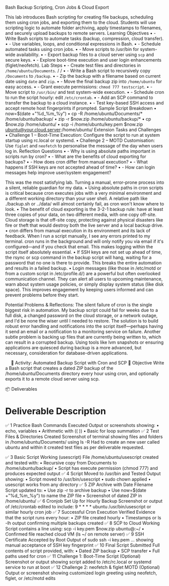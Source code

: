 Bash Backup Scripting, Cron Jobs & Cloud Export

This lab introduces Bash scripting for creating file backups, scheduling them using cron jobs, and exporting them to the cloud. Students will use scripting logic to automate folder archiving, apply timestamps to filenames, and securely upload backups to remote servers.
Learning Objectives
•	- Write Bash scripts to automate tasks (backup, compression, cloud transfer).
•	- Use variables, loops, and conditional expressions in Bash.
•	- Schedule automated tasks using cron jobs.
•	- Move scripts to /usr/bin for system-wide availability.
•	- Export backup files to a cloud server using `scp` and secure keys.
•	- Explore boot-time execution and user login enhancements (figlet/neofetch).
Lab Steps
•	- Create test files and directories in `/home/ubuntu/Documents`. / /
•	- Write a Bash script to recursively copy `/Documents` to `/backup`.
•	- Zip the backup with a filename based on current date using `date` and `zip`.
•	- Move the final backup zip into `/home/ubuntu` for easy access.
•	- Grant execute permissions: `chmod 777 testscript`.
•	- Move script to `/usr/bin/` and test system-wide execution.
•	- Schedule cron to run the script hourly: edit `/etc/crontab`.
•	- Add an SCP command to transfer the backup to a cloud instance.
•	- Test key-based SSH access and accept remote host fingerprints if prompted.
Sample Script Breakdown
•	now=$(date +"%d_%m_%y")
•	cp -R /home/ubuntu/Documents/* /home/ubuntu/backup/
•	zip -r $now.zip /home/ubuntu/backup/*
•	cp $now.zip /home/ubuntu/
•	scp -i /home/ubuntu/key.pem $now.zip ubuntu@your.cloud.server:/home/ubuntu/
Extension Tasks and Challenges
•	Challenge 1 – Boot-Time Execution: Configure the script to run at system startup using rc.local or systemd.
•	Challenge 2 – MOTD Customisation: Use `figlet` and `neofetch` to personalise the message of the day when users log in.
Reflection Questions
•	- Why is using absolute paths important in scripts run by cron?
•	- What are the benefits of cloud exporting for backups?
•	- How does cron differ from manual execution?
•	- What happens if SSH keys are not accepted ahead of time?
•	- How can login messages help improve user/system engagement?

This was the most satisfying lab. Turning a manual, error-prone process into a silent, reliable guardian for my data.
•	Using absolute paths in cron scripts is critical because cron executes jobs with a very minimal environment and a different working directory than your user shell. A relative path like ./backup.sh or ../data/ will almost certainly fail, as cron won't know where to look.
•	The benefit of cloud exporting is the 3-2-1 backup rule: have at least three copies of your data, on two different media, with one copy off-site. Cloud storage is that off-site copy, protecting against physical disasters like fire or theft that would destroy both the live server and a local backup drive.
•	cron differs from manual execution in its environment and its lack of feedback. When I run a script manually, I see any errors printed to my terminal. cron runs in the background and will only notify you via email if it's configured—and if you check that email. This makes logging within the script itself absolutely essential.
•	If SSH keys are not set up ahead of time, the rsync or scp command in the backup script will hang, waiting for a password that no one is there to provide. This breaks the entire automation and results in a failed backup.
•	Login messages (like those in /etc/motd or from a custom script in /etc/profile.d/) are a powerful but often overlooked communication channel. They can alert all users to upcoming maintenance, warn about system usage policies, or simply display system status (like disk space). This improves engagement by keeping users informed and can prevent problems before they start.

Potential Problems & Reflections:
The silent failure of cron is the single biggest risk in automation. My backup script could fail for weeks due to a full disk, a changed password on the cloud storage, or a network outage, and I'd be none the wiser until I needed to restore. The solution is to build robust error handling and notifications into the script itself—perhaps having it send an email or a notification to a monitoring service on failure. Another subtle problem is backing up files that are currently being written to, which can result in a corrupted backup. Using tools like lvm snapshots or ensuring applications are quiesced during backup is a more advanced, but necessary, consideration for database-driven applications.


 
💾 Activity: Automated Backup Script with Cron and SCP
📘 Objective
Write a Bash script that creates a dated ZIP backup of the /home/ubuntu/Documents directory every hour using cron, and optionally exports it to a remote cloud server using scp.

📦 Deliverables
#	Deliverable	Description
✅ 1	Practice Bash Commands Executed	Output or screenshots showing:
• echo, variables
• Arithmetic with (( ))
• Basic for loop summation
✅ 2	Test Files & Directories Created	Screenshot of terminal showing files and folders in /home/ubuntu/Documents/ using ls -R
Had to create an new user called ubuntu and within it created test files
as per deliverable requested.

✅ 3	Basic Script Working (usescript)	File /home/ubuntu/usescript created and tested with:
• Recursive copy from Documents to /home/ubuntu/backup/
• Script has execute permission (chmod 777) and produces expected output
✅ 4	Script Moved to /usr/bin and Tested	Output showing:
• Script moved to /usr/bin/usescript
• sudo chown applied
• usescript works from any directory
✅ 5	ZIP Archive with Date Filename	Script updated to:
• Use zip -r to archive backup
• Use now=$(date +"%d_%m_%y") to name the ZIP file
• Screenshot of dated ZIP in /home/ubuntu/
✅ 6	Cronjob Set Up for Hourly Backup	Screenshot or output of /etc/crontab edited to include:
9 * * * * ubuntu /usr/bin/usescript or similar hourly cron job
✅ 7	Successful Cron Execution Verified	Evidence that the script runs every hour:
• ZIP file created hourly
• Timestamps or ls -lh output confirming multiple backups created
✅ 8	SCP to Cloud Working	Script contains a line using:
scp -i key.pem $now.zip ubuntu@<server>:~/
• Confirmed file reached cloud VM (ls ~/ on remote server)
✅ 9	SSH Certificate Accepted by Root	Output of sudo ssh -i key.pem ... showing manual acceptance of SSH key fingerprint
✅ 10	Final Script Submitted	Full contents of script provided, with:
• Dated ZIP backup
• SCP transfer
• Full paths used for cron
✅ 11	Challenge 1: Boot-Time Script (Optional)	Screenshot or output showing script added to /etc/rc.local or systemd service to run at boot
✅ 12	Challenge 2: neofetch & figlet MOTD (Optional)	Output or screenshot showing customized login greeting using neofetch, figlet, or /etc/motd edits
